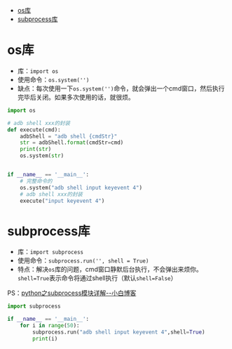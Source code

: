 - [os库](#os库)
- [subprocess库](#subprocess库)

# os库
- 库：`import os`
- 使用命令：`os.system('')`
- 缺点：每次使用一下`os.system('')`命令，就会弹出一个cmd窗口，然后执行完毕后关闭。如果多次使用的话，就很烦。
```python
import os

# adb shell xxx的封装
def execute(cmd):
    adbShell = "adb shell {cmdStr}"
    str = adbShell.format(cmdStr=cmd)
    print(str)
    os.system(str)


if __name__ == '__main__':
    # 完整命令的
    os.system("adb shell input keyevent 4")
    # adb shell xxx的封装
    execute("input keyevent 4")
```

# subprocess库
- 库：`import subprocess`
- 使用命令：`subprocess.run('', shell = True)`
- 特点：解决`os`库的问题，cmd窗口静默后台执行，不会弹出来烦你。`shell=True`表示命令将通过shell执行（默认`shell=False`）

PS：[python之subprocess模块详解--小白博客](https://www.cnblogs.com/zhou2019/p/10582716.html)
```python
import subprocess

if __name__ == '__main__':
    for i in range(50):
        subprocess.run("adb shell input keyevent 4",shell=True)
        print(i)
```

